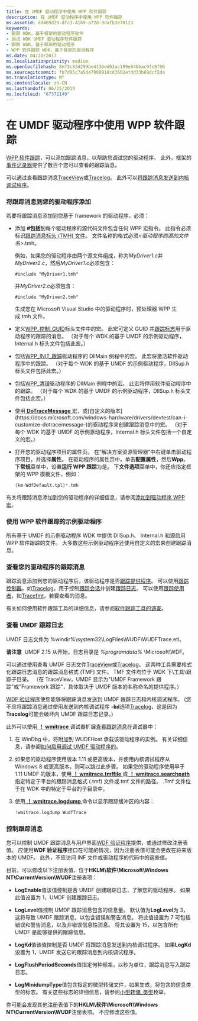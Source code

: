```yaml
---
title: 在 UMDF 驱动程序中使用 WPP 软件跟踪
description: 在 UMDF 驱动程序中使用 WPP 软件跟踪
ms.assetid: d8469d29-dfc3-41b9-a72d-9dafb3e70123
keywords:
- 跟踪 WDK，基于框架的驱动程序软件
- 调试 WDK UMDF 驱动程序软件跟踪
- 跟踪 WDK，基于框架的驱动程序
- WPP 软件跟踪 WDK，基于框架的驱动程序
ms.date: 04/20/2017
ms.localizationpriority: medium
ms.openlocfilehash: 8e72c83d299be4136ed63ac199e046bac9fc6f06
ms.sourcegitcommit: fb7d95c7a5d47860918cd3602efdd33b69dcf2da
ms.translationtype: MT
ms.contentlocale: zh-CN
ms.lasthandoff: 06/25/2019
ms.locfileid: "67372149"
---
```

# <a name="using-wpp-software-tracing-in-umdf-drivers"></a>在 UMDF 驱动程序中使用 WPP 软件跟踪


[WPP 软件跟踪](https://docs.microsoft.com/windows-hardware/drivers/devtest/wpp-software-tracing)，可以添加跟踪消息，以帮助您调试您的驱动程序。 此外，框架的[事件记录器](using-the-framework-s-event-logger.md)提供了数百个您可以查看的跟踪消息。

可以通过查看跟踪消息[TraceView](https://docs.microsoft.com/windows-hardware/drivers/devtest/traceview)或[Tracelog](https://docs.microsoft.com/windows-hardware/drivers/devtest/tracelog)。 此外可以[将跟踪消息发送到内核调试程序](https://docs.microsoft.com/windows-hardware/drivers/devtest/how-do-i-send-trace-messages-to-a-kernel-debugger-)。

### <a name="adding-tracing-messages-to-your-driver"></a>将跟踪消息到您的驱动程序添加

若要将跟踪消息添加到您基于 framework 的驱动程序，必须：

-   添加 **\#包括**到每个驱动程序的源代码文件包含任何 WPP 宏指令。 此指令必须标识[跟踪消息标头 (TMH) 文件](https://docs.microsoft.com/windows-hardware/drivers/devtest/trace-message-header-file)。 文件名称的格式必须&lt;*驱动程序的源的文件名*&gt;.tmh。

    例如，如果您的驱动程序由两个源文件组成，称为*MyDriver1.c*并*MyDriver2.c*，然后*MyDriver1.c*必须包含：

    `#include "MyDriver1.tmh"`

    并*MyDriver2.c*必须包含：

    `#include "MyDriver2.tmh"`

    生成您在 Microsoft Visual Studio 中的驱动程序时，预处理器 WPP 生成.tmh 文件。

-   定义[WPP\_控制\_GUID](https://docs.microsoft.com/previous-versions/windows/hardware/previsioning-framework/ff556186(v=vs.85))标头文件中的宏。 此宏可定义 GUID 并[跟踪标志](https://docs.microsoft.com/windows-hardware/drivers/devtest/trace-flags)用于驱动程序的跟踪的消息。 （对于每个 WDK 的基于 UMDF 的示例驱动程序，Internal.h 标头文件包括此宏。）

-   包括[WPP\_INIT\_跟踪](https://docs.microsoft.com/previous-versions/windows/hardware/previsioning-framework/ff556191(v=vs.85))驱动程序的 DllMain 例程中的宏。 此宏将激活软件驱动程序中的跟踪。 （对于每个 WDK 的基于 UMDF 的示例驱动程序，DllSup.h 标头文件包括此宏。）

-   包括[WPP\_清理](https://docs.microsoft.com/previous-versions/windows/hardware/previsioning-framework/ff556179(v=vs.85))驱动程序的 DllMain 例程中的宏。 此宏将停用软件驱动程序中的跟踪。 （对于每个 WDK 的基于 UMDF 的示例驱动程序，DllSup.h 标头文件包括此宏。）

-   使用[ **DoTraceMessage** ](https://docs.microsoft.com/previous-versions/windows/hardware/previsioning-framework/ff544918(v=vs.85))宏，或[自定义的版本](https://docs.microsoft.com/windows-hardware/drivers/devtest/can-i-customize-dotracemessage-)的驱动程序来创建跟踪消息中的宏。 （对于每个 WDK 的基于 UMDF 的示例驱动程序，Internal.h 标头文件包括一个自定义的宏。）

-   打开您的驱动程序项目的属性页。 在“解决方案资源管理器”中右键单击驱动程序项目，并选择**属性**。 在驱动程序的属性页中，单击**配置属性**，然后**Wpp**。 下**常规**菜单中，设置**运行 WPP 跟踪**为是。 下**文件选项**菜单中，你还应指定框架的 WPP 模板文件，例如：

    ```cpp
    {km-WdfDefault.tpl}*.tmh
    ```

有关将跟踪消息添加到您的驱动程序的详细信息，请参阅[添加到驱动程序 WPP 宏](https://docs.microsoft.com/windows-hardware/drivers/devtest/adding-wpp-macros-to-a-trace-provider)。

### <a name="sample-drivers-that-use-wpp-software-tracing"></a>使用 WPP 软件跟踪的示例驱动程序

所有基于 UMDF 的示例驱动程序 WDK 中提供 DllSup.h、 Internal.h 和源启用 WPP 软件跟踪的文件。 大多数这些示例驱动程序还使用自定义的宏来创建跟踪消息。

### <a name="viewing-your-drivers-trace-messages"></a>查看您的驱动程序的跟踪消息

跟踪消息添加到您的驱动程序后，该驱动程序是否[跟踪提供程序](https://docs.microsoft.com/windows-hardware/drivers/devtest/trace-provider)。 可以使用[跟踪控制器](https://docs.microsoft.com/windows-hardware/drivers/devtest/trace-controller)，如[Tracelog](https://docs.microsoft.com/windows-hardware/drivers/devtest/tracelog)，用于控制[跟踪会话](https://docs.microsoft.com/windows-hardware/drivers/devtest/trace-session)并创建[跟踪日志](https://docs.microsoft.com/windows-hardware/drivers/devtest/trace-log)。 可以使用[跟踪使用者](https://docs.microsoft.com/windows-hardware/drivers/devtest/trace-consumer)，如[Tracefmt](https://docs.microsoft.com/windows-hardware/drivers/devtest/tracefmt)，若要查看的消息。

有关如何使用软件跟踪工具的详细信息，请参阅[软件跟踪工具的调查](https://docs.microsoft.com/windows-hardware/drivers/devtest/survey-of-software-tracing-tools)。

### <a name="viewing-the-umdf-trace-log"></a>查看 UMDF 跟踪日志

UMDF 日志文件为 %windir%\\system32\\LogFiles\\WUDF\\WUDFTrace.etl。

**请注意**  UMDF 2.15 从开始，日志目录是 *%programdata%* \\Microsoft\\WDF。

 

可以通过使用查看 UMDF 日志文件[TraceView](https://docs.microsoft.com/windows-hardware/drivers/devtest/traceview)或[Tracelog](https://docs.microsoft.com/windows-hardware/drivers/devtest/tracelog)。 这两种工具需要格式化跟踪日志消息的跟踪消息格式 (TMF) 文件。 TMF 文件均位于 WDK 下\\工具\\跟踪子目录。 （在 TraceView，UMDF 显示为"UMDF Framework 跟踪"或"Framework 跟踪"，具体取决于 UMDF 版本的名称命名的提供程序。）

[WDF 验证程序](https://docs.microsoft.com/windows-hardware/drivers/devtest/wdf-verifier-control-application)使您能够将跟踪消息发送到 UMDF 跟踪日志和内核调试程序。 (您不应将跟踪消息通过使用发送到内核调试程序 **-kd**选项[Tracelog](https://docs.microsoft.com/windows-hardware/drivers/devtest/tracelog)，这是因为**Tracelog**可能会破坏内 UMDF 跟踪日志记录。)

此外可以使用[ **！ wmitrace** ](https://docs.microsoft.com/windows-hardware/drivers/debugger/wmi-tracing-extensions--wmitrace-dll-)调试器扩展[查看跟踪消息](https://docs.microsoft.com/windows-hardware/drivers/devtest/how-do-i-send-trace-messages-to-a-kernel-debugger-)在调试器中：

1.  在 WinDbg 中，将附加到 WUDFHost 承载该驱动程序的实例。 有关详细信息，请参阅[如何启用调试 UMDF 驱动程序的](enabling-a-debugger.md)。
2.  如果您的驱动程序使用版本 1.11 或更高版本，并使用内核调试程序从 Windows 8 或更高版本，则可以跳过此步骤。 如果您的驱动程序使用早于 1.11 UMDF 的版本，使用[ **！ wmitrace.tmffile** ](https://docs.microsoft.com/windows-hardware/drivers/debugger/-wmitrace-tmffile)或[ **！ wmitrace.searchpath** ](https://docs.microsoft.com/windows-hardware/drivers/debugger/-wmitrace-searchpath)指定特定于平台的跟踪消息格式 (.tmf) 文件或.tmf 文件的路径。 .Tmf 文件位于在 WDK 中的特定于平台的子目录中。

3.  使用[ **！ wmitrace.logdump** ](https://docs.microsoft.com/windows-hardware/drivers/debugger/-wmitrace-logdump)命令以显示跟踪缓冲区的内容：

    ```cpp
    !wmitrace.logdump WudfTrace
    ```

### <a name="controlling-trace-messages"></a>控制跟踪消息

您可以控制 UMDF 跟踪消息与用户界面[WDF 验证程序](https://docs.microsoft.com/windows-hardware/drivers/devtest/wdf-verifier-control-application)提供，或通过修改注册表值。 应使用**WDF 验证程序**接口在可能的情况，因为注册表值可能会更改在将来版本的 UMDF。 此外，不应访问 INF 文件或驱动程序的代码中的这些值。

目前，可以修改以下注册表值，位于**HKLM\\软件\\Microsoft\\Windows NT\\CurrentVersion\\WUDF**注册表项：

-   **LogEnable**值该值控制是否 UMDF 创建跟踪日志，了解您的驱动程序。 如果此值设置为 1，UMDF 创建跟踪日志。

-   **LogLevel**值控制 UMDF 跟踪消息包含的信息量。 默认值为**LogLevel**为 3，这将导致 UMDF 跟踪消息，以包含错误和警告消息。 将此值设置为 7 可包括错误和警告消息，以及非错误信息性消息。 将其设置为 15，以包含所有 UMDF 是能够提供的跟踪信息。

-   **LogKd**值该值控制是否 UMDF 将跟踪消息发送到内核调试程序。 如果**LogKd**设置为 1，UMDF 发送它的跟踪消息到内核调试程序。

-   **LogFlushPeriodSeconds**值指定何种频率，以秒为单位，跟踪消息写入跟踪日志。

-   **LogMinidumpType**值包含指定的微型转储文件，如果生成，将包含的信息类型的标志。 有关这些标志的详细信息，请参阅[小型转储\_类型](https://go.microsoft.com/fwlink/p/?linkid=160310)枚举。

你可能会发现其他注册表值下的**HKLM\\软件\\Microsoft\\Windows NT\\CurrentVersion\\WUDF**注册表项。 不应修改这些值。

 

 





